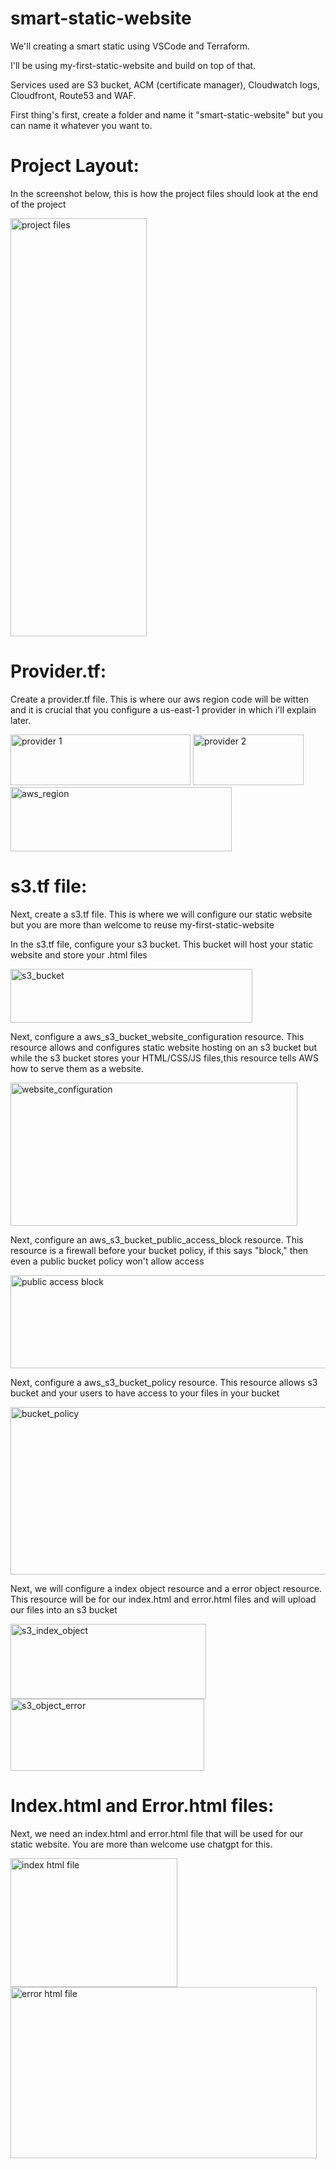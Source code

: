 # smart-static-website

We'll creating a smart static using VSCode and Terraform. 

I'll be using my-first-static-website and build on top of that.

Services used are S3 bucket, ACM (certificate manager), Cloudwatch logs, Cloudfront, Route53 and WAF.

First thing's first, create a folder and name it "smart-static-website" but you can name it whatever you want to.

# Project Layout: 
In the screenshot below, this is how the project files should look at the end of the project

<img width="218" height="669" alt="project files" src="https://github.com/user-attachments/assets/2177ba7a-5f52-4a17-9aab-3879aaa138e7" />

# Provider.tf: 
Create a provider.tf file. This is where our aws region code will be witten and it is crucial that you configure a us-east-1 provider in which i'll explain later.

<img width="288" height="81" alt="provider 1" src="https://github.com/user-attachments/assets/f1154981-6939-4dd7-abcf-8afc187ad5db" />

<img width="177" height="81" alt="provider 2" src="https://github.com/user-attachments/assets/3f385bc8-a98f-4d11-bd38-6a680fb7c94c" />

<img width="354" height="103" alt="aws_region" src="https://github.com/user-attachments/assets/f0272b37-6f9d-4a6a-a20e-260d20500f81" />

# s3.tf file:

Next, create a s3.tf file. This is where we will configure our static website but you are more than welcome to reuse my-first-static-website

In the s3.tf file, configure your s3 bucket. This bucket will host your static website and store your .html files

<img width="387" height="86" alt="s3_bucket" src="https://github.com/user-attachments/assets/44664d68-147a-45cd-9723-c9645ccdf01d" />

Next, configure a aws_s3_bucket_website_configuration resource. This resource allows and configures static website hosting on an s3 bucket but while the s3 bucket stores your HTML/CSS/JS files,this resource tells AWS how to serve them as a website.

<img width="459" height="229" alt="website_configuration" src="https://github.com/user-attachments/assets/ec12f36d-ef77-4427-b7bb-08da17943516" />

Next, configure an aws_s3_bucket_public_access_block resource. This resource is a firewall before your bucket policy, if this says "block," then even a public bucket policy won't allow access

<img width="539" height="149" alt="public access block" src="https://github.com/user-attachments/assets/61e5af90-9b34-4b51-96a5-dedaafb18e21" />

Next, configure a aws_s3_bucket_policy resource. This resource allows s3 bucket and your users to have access to your files in your bucket

<img width="549" height="268" alt="bucket_policy" src="https://github.com/user-attachments/assets/c8be079d-62ef-4ab3-b63a-e7390dab2f49" />

Next, we will configure a index object resource and a error object resource. This resource will be for our index.html and error.html files and will upload our files into an s3 bucket

<img width="313" height="120" alt="s3_index_object" src="https://github.com/user-attachments/assets/51c44edf-c1a6-493e-b0dd-b85c41fdce86" />
<img width="310" height="115" alt="s3_object_error" src="https://github.com/user-attachments/assets/e4e3d8f5-9b1e-4f3f-934e-eaa755642638" />

# Index.html and Error.html files:

Next, we need an index.html and error.html file that will be used for our static website. You are more than welcome use chatgpt for this.

<img width="267" height="206" alt="index html file" src="https://github.com/user-attachments/assets/74e3dcd0-e58a-4e8b-9a3e-2ee10a5673fb" />
<img width="490" height="274" alt="error html file" src="https://github.com/user-attachments/assets/190fcb45-eeeb-4060-95af-f444da341821" />
